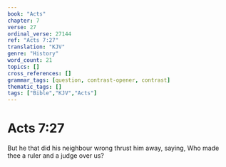 ```yaml
---
book: "Acts"
chapter: 7
verse: 27
ordinal_verse: 27144
ref: "Acts 7:27"
translation: "KJV"
genre: "History"
word_count: 21
topics: []
cross_references: []
grammar_tags: [question, contrast-opener, contrast]
thematic_tags: []
tags: ["Bible","KJV","Acts"]
---
```


# Acts 7:27

But he that did his neighbour wrong thrust him away, saying, Who made thee a ruler and a judge over us?
